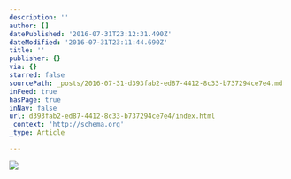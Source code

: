 ```yaml
---
description: ''
author: []
datePublished: '2016-07-31T23:12:31.490Z'
dateModified: '2016-07-31T23:11:44.690Z'
title: ''
publisher: {}
via: {}
starred: false
sourcePath: _posts/2016-07-31-d393fab2-ed87-4412-8c33-b737294ce7e4.md
inFeed: true
hasPage: true
inNav: false
url: d393fab2-ed87-4412-8c33-b737294ce7e4/index.html
_context: 'http://schema.org'
_type: Article

---
```

![](https://the-grid-user-content.s3-us-west-2.amazonaws.com/46ab3468-399e-4cec-8236-bb0280d20436.jpg)